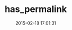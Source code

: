 ---
layout: post
title:  "has_permalink"
repo:   "olkarls/has_permalink"
date:   2015-02-18 17:01:31
gemurl: http://haspermalink.org
---